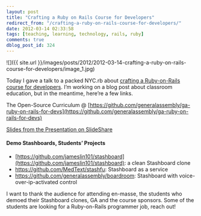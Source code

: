 ```yaml
---
layout: post
title: "Crafting a Ruby on Rails Course for Developers"
redirect_from: "/crafting-a-ruby-on-rails-course-for-developers/"
date: 2012-03-14 02:33:58
tags: [teaching, learning, technology, rails, ruby]
comments: true
dblog_post_id: 324
---
```

![]({{ site.url }}/images/posts/2012/2012-03-14-crafting-a-ruby-on-rails-course-for-developers/image_1.jpg)

Today I gave a talk to a packed NYC.rb about [crafting a Ruby-on-Rails course for developers](http://www.meetup.com/NYC-rb/events/46696902/). I’m working on a blog post about classroom education, but in the meantime, here’re a few links.

The Open-Source Curriculum @ [https://github.com/generalassembly/ga-ruby-on-rails-for-devs](https://github.com/generalassembly/ga-ruby-on-rails-for-devs)

[Slides from the Presentation on SlideShare](http://www.slideshare.net/dblockdotorg/crafting-a-rubyonrails-course-for-developers)

#### Demo Stashboards, Students’ Projects

- [https://github.com/jameslin101/stashboard](https://github.com/jameslin101/stashboard): a clean Stashboard clone
- https://github.com/MedText/stashfu: Stashboard as a service
- https://github.com/generalassembly/boardroom: Stashboard with voice-over-ip-activated control

I want to thank the audience for attending en-masse, the students who demoed their Stashboard clones, GA and the course sponsors. Some of the students are looking for a Ruby-on-Rails programmer job, reach out!
